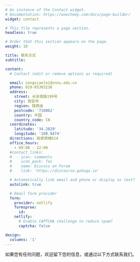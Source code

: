 ```yaml
---
# An instance of the Contact widget.
# Documentation: https://wowchemy.com/docs/page-builder/
widget: contact

# This file represents a page section.
headless: true

# Order that this section appears on the page.
weight: 10

title: 联系方式
subtitle:

content:
  # Contact (edit or remove options as required)

  email: songxiaolei@snnu.edu.cn
  phone: 029-85303236
  address:
    street: 长安南路199号
    city: 西安市
    region: 陕西省
    postcode: '710062'
    country: 中国
    country_code: CN
  coordinates:
    latitude: '34.2029'
    longitude: '108.9474'
  directions: 田家炳楼614
  office_hours:
    - 09:00 - 22:00
  #contact_links:
  #  - icon: comments
  #    icon_pack: fas
  #    name: Discuss on Forum
  #    link: 'https://discourse.gohugo.io'

  # Automatically link email and phone or display as text?
  autolink: true

  # Email form provider
  form:
    provider: netlify
    formspree:
      id:
    netlify:
      # Enable CAPTCHA challenge to reduce spam?
      captcha: false

design:
  columns: '1'
---
```


如果您有任何问题，欢迎留下您的信息，或通过以下方式联系我们。
